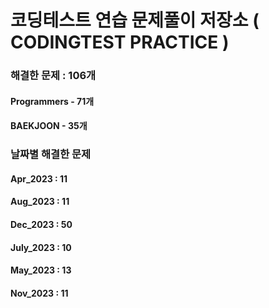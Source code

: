 # 코딩테스트 연습 문제풀이 저장소 ( CODINGTEST PRACTICE )
### 해결한 문제 : 106개
#### Programmers - 71개
#### BAEKJOON - 35개

### 날짜별 해결한 문제 
#### Apr_2023 : 11
#### Aug_2023 : 11
#### Dec_2023 : 50
#### July_2023 : 10
#### May_2023 : 13
#### Nov_2023 : 11

